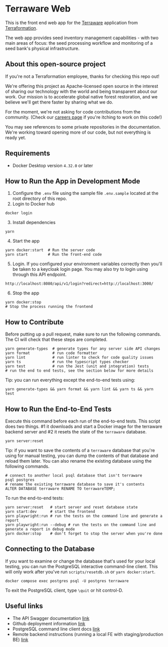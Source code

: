 # Terraware Web

This is the front end web app for the [Terraware](https://terraware.io/) application from [Terraformation](https://terraformation.com/).

The web app provides seed inventory management capabilities - with two main areas of focus: the seed processing workflow and monitoring of a seed bank's physical infrastructure.

## About this open-source project

If you're not a Terraformation employee, thanks for checking this repo out!

We're offering this project as Apache-licensed open source in the interest of sharing our technology with the world and being transparent about our work. Our mission is to accelerate global native forest restoration, and we believe we'll get there faster by sharing what we do.

For the moment, we're not asking for code contributions from the community. (Check our [careers page](https://www.terraformation.com/about/careers) if you're itching to work on this code!)

You may see references to some private repositories in the documentation. We're working toward opening more of our code, but not everything is ready yet.

## Requirements

- Docker Desktop version `4.32.0` or later

## How to Run the App in Development Mode

1. Configure the `.env` file using the sample file `.env.sample` located at the root directory of this repo.
2. Login to Docker hub

```shell
docker login
```

3. Install dependencies

```shell
yarn
```

4. Start the app

```shell
yarn docker:start  # Run the server code
yarn start         # Run the front-end code
```

5. Login. If you configured your environment variables correctly then you'll be taken to a keycloak login page. You may also try to login using through this API endpoint.

```shell
http://localhost:8080/api/v1/login?redirect=http://localhost:3000/
```

6. Stop the app

```shell
yarn docker:stop
# Stop the process running the frontend
```

## How to Contribute

Before putting up a pull request, make sure to run the following commands. The CI will check that these steps are completed.

```shell
yarn generate-types  # generate types for any server side API changes
yarn format          # run code formatter
yarn lint            # run linter to check for code quality issues
yarn ts              # run the typescript types checker
yarn test            # run the Jest (unit and integration) tests
# run the end to end tests, see the section below for more details
```

Tip: you can run everything except the end-to-end tests using:

```shell
yarn generate-types && yarn format && yarn lint && yarn ts && yarn test
```

## How to Run the End-to-End Tests

Execute this command before each run of the end-to-end tests. This script does two things. #1 it downloads and start a Docker image for the terraware backend server and #2 it resets the state of the `terraware` database.

```shell
yarn server:reset
```

Tip: if you want to save the contents of a `terraware` database that you're using for manual testing, you can dump the contents of that database and reload them later. You can also rename the existing database using the following commands.

```shell
# connect to another local psql database that isn't terraware
psql postgres
# rename the existing terraware database to save it's contents
ALTER DATABASE terraware RENAME TO terrawareTEMP;
```

To run the end-to-end tests:

```shell
yarn server:reset   # start server and reset database state
yarn start:dev      # start the frontend
yarn playwright:run # run the tests on the command line and generate a report
yarn playwright:run --debug # run the tests on the command line and generate a report in debug mode
yarn docker:stop    # don't forget to stop the server when you're done
```

## Connecting to the Database

If you want to examine or change the database that's used for your local testing, you can run the PostgreSQL interactive command-line client. This will only work after you've run `scripts/resetdb.sh` or `yarn docker:start`.

```shell
docker compose exec postgres psql -U postgres terraware
```

To exit the PostgreSQL client, type `\quit` or hit control-D.

## Useful links

- The API Swagger documentation [link](http://localhost:8080/docs)
- Github deployment information [link](https://github.com/terraware/terraware-web/actions/workflows/workflow.yml)
- PostgreSQL command line client docs [link](https://www.postgresql.org/docs/current/app-psql.html)
- Remote backend instructions (running a local FE with staging/production BE) [link](https://github.com/terraware/terraware-web/tree/main/remote-backend#readme)
